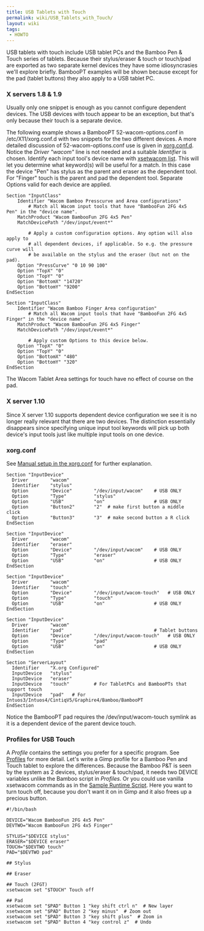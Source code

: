 ```yaml
---
title: USB Tablets with Touch
permalink: wiki/USB_Tablets_with_Touch/
layout: wiki
tags:
 - HOWTO
---
```


USB tablets with touch include USB tablet PCs and the Bamboo Pen & Touch
series of tablets. Because their stylus/eraser & touch or touch/pad are
exported as two separate kernel devices they have some idiosyncrasies
we'll explore briefly. BambooPT examples will be shown because except
for the pad (tablet buttons) they also apply to a USB tablet PC.

### X servers 1.8 & 1.9

Usually only one snippet is enough as you cannot configure dependent
devices. The USB devices with touch appear to be an exception, but
that's only because their touch is a separate device.

The following example shows a BambooPT 52-wacom-options.conf in
/etc/X11/xorg.conf.d with two snippets for the two different devices. A
more detailed discussion of 52-wacom-options.conf use is given in
[xorg.conf.d](xorg.conf.d "wikilink"). Notice the *Driver "wacom"* line
is not needed and a suitable *Identifier* is chosen. Identify each input
tool's device name with [xsetwacom list](xsetwacom "wikilink"). This
will let you determine what keyword(s) will be useful for a match. In
this case the device "Pen" has stylus as the parent and eraser as the
dependent tool. For "Finger" touch is the parent and pad the dependent
tool. Separate Options valid for each device are applied.

    Section "InputClass"
        Identifier "Wacom Bamboo Presscurve and Area configurations"
            # Match all Wacom input tools that have "BambooFun 2FG 4x5 Pen" in the "device name".
        MatchProduct "Wacom BambooFun 2FG 4x5 Pen"
        MatchDevicePath "/dev/input/event*"

            # Apply a custom configuration options. Any option will also apply to
            # all dependent devices, if applicable. So e.g. the pressure curve will
            # be available on the stylus and the eraser (but not on the pad).
        Option "PressCurve" "0 10 90 100"
        Option "TopX" "0"
        Option "TopY" "0"
        Option "BottomX" "14720"
        Option "BottomY" "9200"
    EndSection

    Section "InputClass"
        Identifier "Wacom Bamboo Finger Area configuration"
            # Match all Wacom input tools that have "BambooFun 2FG 4x5 Finger" in the "device name".
        MatchProduct "Wacom BambooFun 2FG 4x5 Finger"
        MatchDevicePath "/dev/input/event*"

            # Apply custom Options to this device below.
        Option "TopX" "0"
        Option "TopY" "0"
        Option "BottomX" "480"
        Option "BottomY" "320"
    EndSection

The Wacom Tablet Area settings for touch have no effect of course on the
pad.

### X server 1.10

Since X server 1.10 supports dependent device configuration we see it is
no longer really relevant that there are two devices. The distinction
essentially disappears since specifying unique input tool keywords will
pick up both device's input tools just like multiple input tools on one
device.

### xorg.conf

See [Manual setup in the
xorg.conf](/wiki/Configuring_X#Manual_setup_in_the_xorg.conf "wikilink") for
further explanation.

    Section "InputDevice"
      Driver        "wacom"
      Identifier    "stylus"
      Option        "Device"        "/dev/input/wacom"    # USB ONLY
      Option        "Type"          "stylus"
      Option        "USB"           "on"                  # USB ONLY
      Option        "Button2"       "2"  # make first button a middle click
      Option        "Button3"       "3"  # make second button a R click
    EndSection

    Section "InputDevice"
      Driver        "wacom"
      Identifier    "eraser"
      Option        "Device"        "/dev/input/wacom"    # USB ONLY
      Option        "Type"          "eraser"
      Option        "USB"           "on"                  # USB ONLY
    EndSection

    Section "InputDevice"
      Driver        "wacom"
      Identifier    "touch"
      Option        "Device"        "/dev/input/wacom-touch"   # USB ONLY
      Option        "Type"          "touch"
      Option        "USB"           "on"                  # USB ONLY
    EndSection

    Section "InputDevice"
      Driver        "wacom"
      Identifier    "pad"                                 # Tablet buttons
      Option        "Device"        "/dev/input/wacom-touch"   # USB ONLY
      Option        "Type"          "pad"
      Option        "USB"           "on"                  # USB ONLY
    EndSection

    Section "ServerLayout"
      Identifier    "X.org Configured"
      InputDevice   "stylus"
      InputDevice   "eraser"
      InputDevice   "touch"         # For TabletPCs and BambooPTs that support touch
      InputDevice   "pad"   # For Intuos3/Intuos4/CintiqV5/Graphire4/Bamboo/BambooPT
    EndSection

Notice the BambooPT pad requires the /dev/input/wacom-touch symlink as
it is a dependent device of the parent device touch.

### Profiles for USB Touch

A *Profile* contains the settings you prefer for a specific program. See
[Profiles](/wiki/Tablet_Configuration#Profiles "wikilink") for more detail.
Let's write a Gimp profile for a Bamboo Pen and Touch tablet to explore
the differences. Because the Bamboo P&T is seen by the system as 2
devices, stylus/eraser & touch/pad, it needs two DEVICE variables unlike
the Bamboo script in *Profiles*. Or you could use vanilla xsetwacom
commands as in the [Sample Runtime
Script](/wiki/Tablet_Configuration#Sample_Runtime_Script "wikilink"). Here you
want to turn touch off, because you don't want it on in Gimp and it also
frees up a precious button.

    #!/bin/bash

    DEVICE="Wacom BambooFun 2FG 4x5 Pen"
    DEVTWO="Wacom BambooFun 2FG 4x5 Finger"

    STYLUS="$DEVICE stylus"
    ERASER="$DEVICE eraser"
    TOUCH="$DEVTWO touch"
    PAD="$DEVTWO pad"

    ## Stylus

    ## Eraser

    ## Touch (2FGT)
    xsetwacom set "$TOUCH" Touch off

    ## Pad
    xsetwacom set "$PAD" Button 1 "key shift ctrl n"  # New layer
    xsetwacom set "$PAD" Button 2 "key minus"  # Zoom out
    xsetwacom set "$PAD" Button 3 "key shift plus"  # Zoom in
    xsetwacom set "$PAD" Button 4 "key control z"  # Undo
